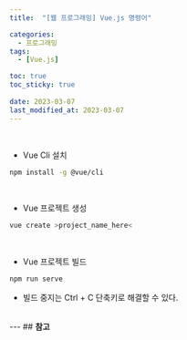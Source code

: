 ```yaml
---
title:  "[웹 프로그래밍] Vue.js 명령어"

categories:
  - 프로그래밍
tags:
  - [Vue.js]

toc: true
toc_sticky: true
 
date: 2023-03-07
last_modified_at: 2023-03-07
---
```


<br/>

- Vue Cli 설치  

```bash
npm install -g @vue/cli
```

<br/>

- Vue 프로젝트 생성  

```bash
vue create >project_name_here<
```

<br/>

- Vue 프로젝트 빌드

```bash
npm run serve
```

  - 빌드 중지는 Ctrl + C 단축키로 해결할 수 있다.

<br/>
---
## <b>참고</b>